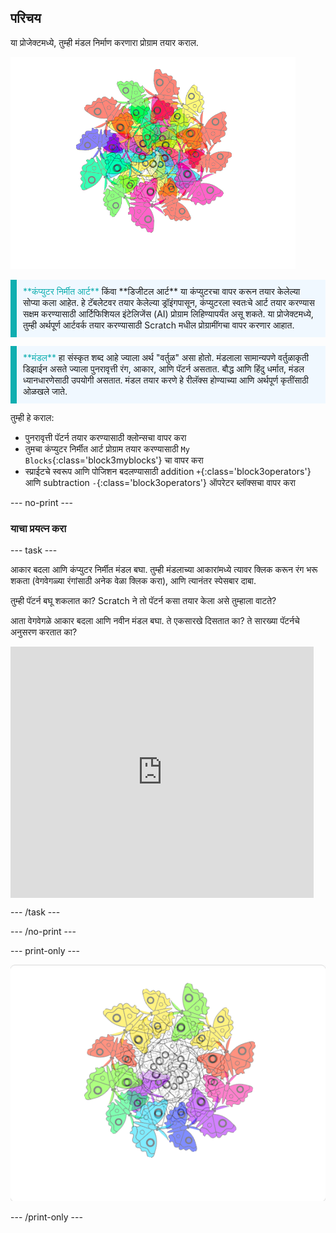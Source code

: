 ## परिचय

या प्रोजेक्टमध्ये, तुम्ही मंडल निर्माण करणारा प्रोग्राम तयार कराल.

![रंगीत फुलपाखरू मंडलाचे उदाहरण.](images/mandala.png)

<p style="border-left: solid; border-width:10px; border-color: #0faeb0; background-color: aliceblue; padding: 10px;">
<span style="color: #0faeb0">**कंप्युटर निर्मीत आर्ट**</span> किंवा **डिजीटल आर्ट** या कंप्युटरचा वापर करून तयार केलेल्या सोप्या कला आहेत. हे टॅबलेटवर तयार केलेल्या ड्रॉइंगपासून, कंप्युटरला स्वतःचे आर्ट तयार करण्यास सक्षम करण्यासाठी आर्टिफिशियल इंटेलिजेंस (AI) प्रोग्राम लिहिण्यापर्यंत असू शकते. या प्रोजेक्टमध्ये, तुम्ही अर्थपूर्ण आर्टवर्क तयार करण्यासाठी Scratch मधील प्रोग्रामींगचा वापर करणार आहात.
</p>

<p style="border-left: solid; border-width:10px; border-color: #0faeb0; background-color: aliceblue; padding: 10px;">
<span style="color: #0faeb0">**मंडल**</span> हा संस्कृत शब्द आहे ज्याला अर्थ "वर्तुळ" असा होतो. मंडलाला सामान्यपणे वर्तुळाकृती डिझाईन असते ज्याला पुनरावृत्ती रंग, आकार, आणि पॅटर्न असतात. बौद्ध आणि हिंदु धर्मात, मंडल ध्यानधारणेसाठी उपयोगी असतात. मंडल तयार करणे हे रीलॅक्स होण्याच्या आणि अर्थपूर्ण कृतींसाठी ओळखले जाते.
</p>

तुम्ही हे कराल:
+ पुनरावृत्ती पॅटर्न तयार करण्यासाठी क्लोन्सचा वापर करा
+ तुमचा कंप्युटर निर्मीत आर्ट प्रोग्राम तयार करण्यासाठी `My Blocks`{:class='block3myblocks'} चा वापर करा
+ स्प्राईटचे स्वरूप आणि पोजिशन बदलण्यासाठी addition `+`{:class='block3operators'} आणि subtraction `-`{:class='block3operators'} ऑपरेटर ब्लॉक्सचा वापर करा

--- no-print ---

### याचा प्रयत्न करा

--- task ---

<div style="display: flex; flex-wrap: wrap">

<div style="flex-basis: 175px; flex-grow: 1">  
आकार बदला आणि कंप्युटर निर्मीत मंडल बघा. तुम्ही मंडलाच्या आकारांमध्ये त्यावर क्लिक करून रंग भरू शकता (वेगवेगळ्या रंगांसाठी अनेक वेळा क्लिक करा), आणि त्यानंतर <kbd>स्पेसबार</kbd> दाबा.

तुम्ही पॅटर्न बघू शकलात का? Scratch ने तो पॅटर्न कसा तयार केला असे तुम्हाला वाटते?

आता वेगवेगळे आकार बदला आणि नवीन मंडल बघा. ते एकसारखे दिसतात का? ते सारख्या पॅटर्नचे अनुसरण करतात का?

</div>

<iframe src="https://scratch.mit.edu/projects/536953224/embed" allowtransparency="true" width="485" height="402" frameborder="0" scrolling="no" allowfullscreen></iframe>
</div>

--- /task ---

--- /no-print ---

--- print-only ---

![पूर्ण केलेला प्रोजेक्ट](images/showcase_static.png)

--- /print-only ---
